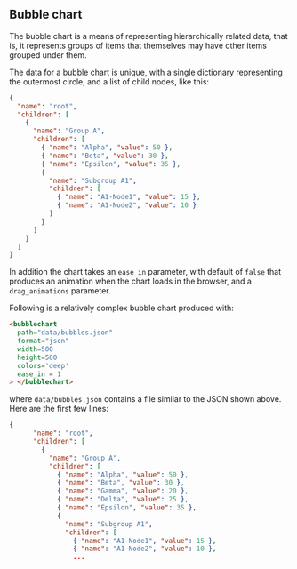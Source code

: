 ## Bubble chart

The bubble chart is a means of representing hierarchically related
data, that is, it represents groups of items that themselves may have
other items grouped under them.

<Parameters>
  <Parameter name="data" type="JSON/Python dict">
<div>

The data for a bubble chart is unique, with a single dictionary
representing the outermost circle, and a list of child nodes, like
this:

~~~json
{
  "name": "root",
  "children": [
    {
      "name": "Group A",
      "children": [
        { "name": "Alpha", "value": 50 },
        { "name": "Beta", "value": 30 },
        { "name": "Epsilon", "value": 35 },
        {
          "name": "Subgroup A1",
          "children": [
            { "name": "A1-Node1", "value": 15 },
            { "name": "A1-Node2", "value": 10 }
          ]
        }
      ]
    }
  ]
}
~~~

</div>
  </Parameter>
  <Parameter name="ease_in" type="Boolean">

In addition the chart takes an `ease_in` parameter, with default of
`false` that produces an animation when the chart loads in the
browser, and a `drag_animations` parameter.

  </Parameter>
</Parameters>


Following is a relatively complex bubble chart produced with:

~~~html
<bubblechart
  path="data/bubbles.json"
  format="json"
  width=500
  height=500
  colors='deep'
  ease_in = 1
> </bubblechart>
~~~

where `data/bubbles.json` contains a file similar to the JSON shown
above. Here are the first few lines:

~~~json
{
      "name": "root",
      "children": [
        {
          "name": "Group A",
          "children": [
            { "name": "Alpha", "value": 50 },
            { "name": "Beta", "value": 30 },
            { "name": "Gamma", "value": 20 },
            { "name": "Delta", "value": 25 },
            { "name": "Epsilon", "value": 35 },
            {
              "name": "Subgroup A1",
              "children": [
                { "name": "A1-Node1", "value": 15 },
                { "name": "A1-Node2", "value": 10 },
                ...
~~~

<span class="chart-container" id="bubbles_0"></span>

<script>
 setTimeout(() => {
  Promise.resolve().then(() => {
    Doodl.bubblechart('#bubbles_0',{
      "name": "root",
      "children": [
        {
          "name": "Group A",
          "children": [
            { "name": "Alpha", "value": 50 },
            { "name": "Beta", "value": 30 },
            { "name": "Gamma", "value": 20 },
            { "name": "Delta", "value": 25 },
            { "name": "Epsilon", "value": 35 },
            {
              "name": "Subgroup A1",
              "children": [
                { "name": "A1-Node1", "value": 15 },
                { "name": "A1-Node2", "value": 10 },
                { "name": "A1-Node3", "value": 12 },
                { "name": "A1-Node4", "value": 8 },
                { "name": "A1-Node5", "value": 14 }
              ]
            }
          ]
        },
        {
          "name": "Group B",
          "children": [
            { "name": "Zeta", "value": 22 },
            { "name": "Eta", "value": 18 },
            { "name": "Theta", "value": 16 },
            {
              "name": "Subgroup B1",
              "children": [
                { "name": "B1-Node1", "value": 11 },
                { "name": "B1-Node2", "value": 9 },
                { "name": "B1-Node3", "value": 7 },
                { "name": "B1-Node4", "value": 6 },
                { "name": "B1-Node5", "value": 13 }
              ]
            },
            {
              "name": "Subgroup B2",
              "children": [
                { "name": "B2-Node1", "value": 17 },
                { "name": "B2-Node2", "value": 12 },
                { "name": "B2-Node3", "value": 10 },
                { "name": "B2-Node4", "value": 5 },
                { "name": "B2-Node5", "value": 8 }
              ]
            }
          ]
        },
        {
          "name": "Group C",
          "children": [
            { "name": "Iota", "value": 14 },
            { "name": "Kappa", "value": 9 },
            {
              "name": "Subgroup C1",
              "children": [
                { "name": "C1-Node1", "value": 6 },
                { "name": "C1-Node2", "value": 4 },
                { "name": "C1-Node3", "value": 10 },
                { "name": "C1-Node4", "value": 5 },
                { "name": "C1-Node5", "value": 7 }
              ]
            },
            {
              "name": "Subgroup C2",
              "children": [
                { "name": "C2-Node1", "value": 8 },
                { "name": "C2-Node2", "value": 9 },
                { "name": "C2-Node3", "value": 6 },
                { "name": "C2-Node4", "value": 5 },
                { "name": "C2-Node5", "value": 4 }
              ]
            }
          ]
        },
        {
          "name": "Group D",
          "children": [
            {
              "name": "Subgroup D1",
              "children": [
                { "name": "D1-Node1", "value": 11 },
                { "name": "D1-Node2", "value": 13 },
                { "name": "D1-Node3", "value": 7 },
                { "name": "D1-Node4", "value": 6 },
                { "name": "D1-Node5", "value": 9 }
              ]
            },
            {
              "name": "Subgroup D2",
              "children": [
                { "name": "D2-Node1", "value": 12 },
                { "name": "D2-Node2", "value": 10 },
                { "name": "D2-Node3", "value": 11 },
                { "name": "D2-Node4", "value": 14 },
                { "name": "D2-Node5", "value": 13 }
              ]
            }
          ]
        }
      ]
    },
    {"width":1000,"height":500},
    {},
    ['#4C72B0', '#DD8452', '#55A868', '#C44E52', '#8172B3', '#937860', '#DA8BC3', '#8C8C8C', '#CCB974', '#64B5CD'],
    true, true
    )
  }
)}, 1000);
  
</script>





